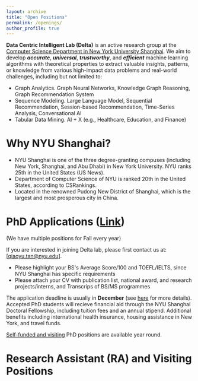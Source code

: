 ```yaml
---
layout: archive
title: "Open Positions"
permalink: /openings/
author_profile: true
---
```

**Data Centric Intelligent Lab (Delta)** is an active research group at the [Computer Science Department in New York University Shanghai](https://shanghai.nyu.edu/academics/majors/computer-science). We aim to develop **_accurate_**, **_universal_**, **_trustworthy_**, and **_efficient_** machine learning algorithms with theoretical properties to extract valuable insights, patterns, or knowledge from various high-impact data problems and real-world challenges, including but not limited to:
- Graph Analytics. Graph Neural Networks, Knowledge Graph Reasoning, Graph Recommendation System
- Sequence Modeling. Large Language Model, Sequential Recommendation, Session-based Recommendation, Time-Series Analysis, Conversational AI 
- Tabular Data Mining. AI + X (e.g., Healthcare, Education, and Finance) 

# Why NYU Shanghai?
- NYU Shanghai is one of the three degree-granting compuses (including New York, Shanghai, and Abu Dhabi) in New York University. NYU ranks 25th in the United States (US News).
- Department of Computer Science of NYU is ranked 20th in the United States, according to CSRankings.
- Located in the renowned Pudong New District of Shanghai, which is the largest and most prosperous city in China. 


# PhD Applications ([Link](https://shanghai.nyu.edu/academics/graduate/computer-science-phd-program))
(We have multiple positions for Fall every year)

If you are interested in joining Delta lab, please first contact us at: [<a href="mailto:qiaoyu.tan@nyu.edu">qiaoyu.tan@nyu.edu</a>].
- Please highlight your BS's Average Score/100 and TOEFL/IELTS, since NYU Shanghai has specific requirements
- Please attach your CV with publication list, national award, and research projects/interns, and Transcrips of BS/MS programmes

The application deadline is usually in **December** (see [here](https://shanghai.nyu.edu/academics/graduate/computer-science-phd-program) for more details). Accepted PhD students will recieve financial aid through the NYU Shanghai Doctoral Fellowship, including tuition fees and an annual stipend. Additional benefits including international health insurance, housing assistance in New York, and travel funds.

<u>Self-funded and visiting</u> PhD positions are available year round.

# Research Assistant (RA) and Visiting Positions
